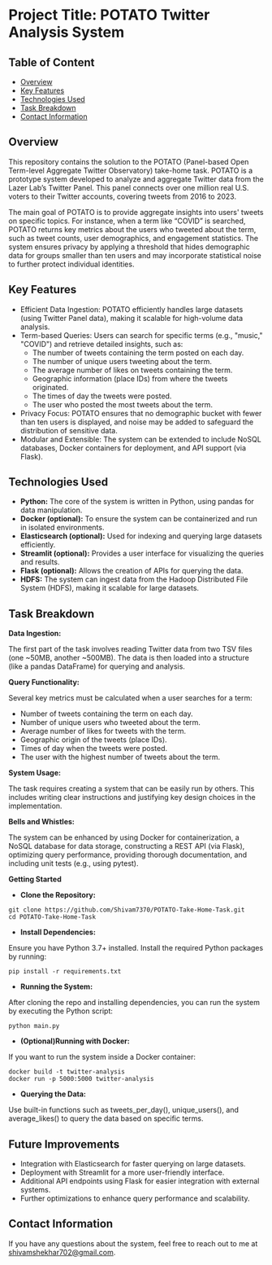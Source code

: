 # Project Title: POTATO Twitter Analysis System

## Table of Content
- [Overview](#overview)
- [Key Features](#key-features)
- [Technologies Used](#technologies-used)
- [Task Breakdown](#task-breakdown)
- [Contact Information](#contact-information)


## **Overview**

This repository contains the solution to the POTATO (Panel-based Open Term-level Aggregate Twitter Observatory) take-home task. POTATO is a prototype system developed to analyze and aggregate Twitter data from the Lazer Lab’s Twitter Panel. This panel connects over one million real U.S. voters to their Twitter accounts, covering tweets from 2016 to 2023.

The main goal of POTATO is to provide aggregate insights into users' tweets on specific topics. For instance, when a term like “COVID” is searched, POTATO returns key metrics about the users who tweeted about the term, such as tweet counts, user demographics, and engagement statistics. The system ensures privacy by applying a threshold that hides demographic data for groups smaller than ten users and may incorporate statistical noise to further protect individual identities.

## **Key Features**

- Efficient Data Ingestion: POTATO efficiently handles large datasets (using Twitter Panel data), making it scalable for high-volume data analysis.
- Term-based Queries: Users can search for specific terms (e.g., "music," "COVID") and retrieve detailed insights, such as:
  - The number of tweets containing the term posted on each day.
  - The number of unique users tweeting about the term.
  - The average number of likes on tweets containing the term.
  - Geographic information (place IDs) from where the tweets originated.
  - The times of day the tweets were posted.
  - The user who posted the most tweets about the term.
- Privacy Focus: POTATO ensures that no demographic bucket with fewer than ten users is displayed, and noise may be added to safeguard the distribution of sensitive data.
- Modular and Extensible: The system can be extended to include NoSQL databases, Docker containers for deployment, and API support (via Flask).

## **Technologies Used**

- **Python:** The core of the system is written in Python, using pandas for data manipulation.
- **Docker (optional):** To ensure the system can be containerized and run in isolated environments.
- **Elasticsearch (optional):** Used for indexing and querying large datasets efficiently.
- **Streamlit (optional):** Provides a user interface for visualizing the queries and results.
- **Flask (optional):** Allows the creation of APIs for querying the data.
- **HDFS:** The system can ingest data from the Hadoop Distributed File System (HDFS), making it scalable for large datasets.

## **Task Breakdown**
**Data Ingestion:**

The first part of the task involves reading Twitter data from two TSV files (one ~50MB, another ~500MB). The data is then loaded into a structure (like a pandas DataFrame) for querying and analysis.

**Query Functionality:**

Several key metrics must be calculated when a user searches for a term:
- Number of tweets containing the term on each day.
- Number of unique users who tweeted about the term.
- Average number of likes for tweets with the term.
- Geographic origin of the tweets (place IDs).
- Times of day when the tweets were posted.
- The user with the highest number of tweets about the term.

**System Usage:**

The task requires creating a system that can be easily run by others. This includes writing clear instructions and justifying key design choices in the implementation.

**Bells and Whistles:**

The system can be enhanced by using Docker for containerization, a NoSQL database for data storage, constructing a REST API (via Flask), optimizing query performance, providing thorough documentation, and including unit tests (e.g., using pytest).

**Getting Started**

- **Clone the Repository:**

```Jupyter Notebook
git clone https://github.com/Shivam7370/POTATO-Take-Home-Task.git
cd POTATO-Take-Home-Task
```
- **Install Dependencies:**

Ensure you have Python 3.7+ installed. Install the required Python packages by running:
```Jupyter Notebook
pip install -r requirements.txt
```
- **Running the System:**

After cloning the repo and installing dependencies, you can run the system by executing the Python script:
```Jupyter Notebook
python main.py
```
- **(Optional)Running with Docker:**

If you want to run the system inside a Docker container:
```Jupyter Notebook
docker build -t twitter-analysis
docker run -p 5000:5000 twitter-analysis
```
- **Querying the Data:**

Use built-in functions such as tweets_per_day(), unique_users(), and average_likes() to query the data based on specific terms.

## **Future Improvements**

- Integration with Elasticsearch for faster querying on large datasets.
- Deployment with Streamlit for a more user-friendly interface.
- Additional API endpoints using Flask for easier integration with external systems.
- Further optimizations to enhance query performance and scalability.



## **Contact Information**

If you have any questions about the system, feel free to reach out to me at shivamshekhar702@gmail.com.
